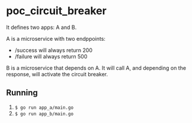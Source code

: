 # poc_circuit_breaker

It defines two apps: A and B.

A is a microservice with two endppoints: 
- /success will always return 200
- /failure will always return 500

B is a microservice that depends on A. It will call A, and depending on the response, will activate the circuit breaker.

## Running

1. `$ go run app_a/main.go`
1. `$ go run app_b/main.go`
